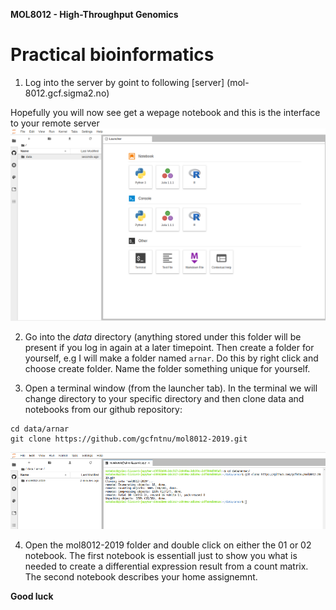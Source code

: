 **MOL8012 - High-Throughput Genomics**

# Practical bioinformatics

1. Log into the server by goint to following [server] (mol-8012.gcf.sigma2.no)

Hopefully you will now see get a wepage notebook and this is the interface to your remote server
![alt text](screenshots/login.png)


2. Go into the *data* directory (anything stored under this folder will be present if you log in again at a later timepoint. Then create a folder for yourself, e.g I will make a folder named `arnar`. Do this by right click and choose create folder. Name the folder something unique for yourself.

3. Open a terminal window (from the launcher tab). In the terminal we will change directory to your specific directory and then clone data and notebooks from our github repository:
```
cd data/arnar
git clone https://github.com/gcfntnu/mol8012-2019.git
```

![alt text](screenshots/git_clone.png)


4. Open the mol8012-2019 folder and double click on either the 01 or 02 notebook. The first notebook is essentiall just to show you what is needed to create a differential expression result from a count matrix. The second notebook describes your home assignemnt.

**Good luck**
